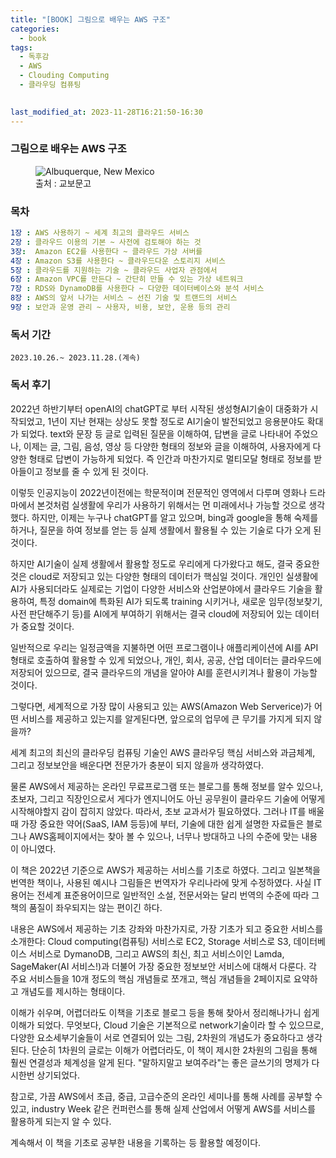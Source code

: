 ```yaml
---
title: "[BOOK] 그림으로 배우는 AWS 구조"
categories:
  - book
tags:
  - 독후감
  - AWS
  - Clouding Computing
  - 클라우딩 컴퓨팅
  

last_modified_at: 2023-11-28T16:21:50-16:30
---
```

### 그림으로 배우는 AWS 구조

<figure>
    <img src="https://contents.kyobobook.co.kr/sih/fit-in/458x0/pdt/9788931468540.jpg"
         alt="Albuquerque, New Mexico">
    <figcaption> 출처 : 교보문고</figcaption>
</figure>

### 목차
```yaml
1장 : AWS 사용하기 ~ 세계 최고의 클라우드 서비스
2장 : 클라우드 이용의 기본 ~ 사전에 검토해야 하는 것 
3장:  Amazon EC2를 사용한다 ~ 클라우드 가상 서버를 
4장 : Amazon S3를 사용한다 ~ 클라우드다운 스토리지 서비스
5장 : 클라우드를 지원하는 기술 ~ 클라우드 사업자 관점에서
6장 : Amazon VPC를 만든다 ~ 간단히 만들 수 있는 가상 네트워크 
7장 : RDS와 DynamoDB를 사용한다 ~ 다양한 데이터베이스와 분석 서비스 
8장 : AWS의 앞서 나가는 서비스 ~ 선진 기술 및 트랜드의 서비스 
9장 : 보안과 운영 관리 ~ 사용자, 비용, 보안, 운용 등의 관리 
```

### 독서 기간
    2023.10.26.~ 2023.11.28.(계속)

### 독서 후기

2022년 하반기부터 openAI의 chatGPT로 부터 시작된 생성형AI기술이 대중화가 시작되었고, 1년이 지난 현재는 상상도 못할 정도로 AI기술이 발전되었고 응용분야도 확대가 되었다. text와 문장 등 글로 입력된 질문을 이해하여, 답변을 글로 나타내어 주었으나, 이제는 글, 그림, 음성, 영상 등 다양한 형태의 정보와 글을 이해하여, 사용자에게 다양한 형태로 답변이 가능하게 되었다. 즉 인간과 마찬가지로 멀티모달 형태로 정보를 받아들이고 정보를 줄 수 있게 된 것이다.

이렇듯 인공지능이 2022년이전에는 학문적이며 전문적인 영역에서 다루며 영화나 드라마에서 본것처럼 실생활에 우리가 사용하기 위해서는 먼 미래에서나 가능할 것으로 생각했다. 하지만, 이제는 누구나 chatGPT를 알고 있으며, bing과 google을 통해 숙제를 하거나, 질문을 하여 정보를 얻는 등 실제 생활에서 활용될 수 있는 기술로 다가 오게 된 것이다.

하지만 AI기술이 실제 생활에서 활용할 정도로 우리에게 다가왔다고 해도, 결국 중요한 것은 cloud로 저장되고 있는 다양한 형태의 데이터가 핵심일 것이다. 개인인 실생활에 AI가 사용되더라도 실제로는 기업이 다양한 서비스와 산업분야에서 클라우드 기술을 활용하여, 특정 domain에 특화된 AI가 되도록 training 시키거나, 새로운 임무(정보찾기, 사전 판단해주기 등)를 AI에게 부여하기 위해서는 결국 cloud에 저장되어 있는 데이터가 중요할 것이다.

일반적으로 우리는 일정금액을 지불하면 어떤 프로그램이나 애플리케이션에 AI를 API형태로 호출하여 활용할 수 있게 되었으나, 개인, 회사, 공공, 산업 데이터는 클라우드에 저장되어 있으므로, 결국 클라우드의 개념을 알아야 AI를 훈련시키겨나 활용이 가능할 것이다.

그렇다면, 세계적으로 가장 많이 사용되고 있는 AWS(Amazon Web Serverice)가 어떤 서비스를 제공하고 있는지를 알게된다면, 앞으로의 업무에 큰 무기를 가지게 되지 않을까?

세계 최고의 최신의 클라우딩 컴퓨팅 기술인 AWS 클라우딩 핵심 서비스와 과금체계, 그리고 정보보안을 배운다면 전문가가 충분이 되지 않을까 생각하였다.

물론 AWS에서 제공하는 온라인 무료프로그램 또는 블로그를 통해 정보를 알수 있으나, 초보자, 그리고 직장인으로서 게다가 엔지니어도 아닌 공무원이 클라우드 기술에 어떻게 시작해야할지 감이 잡히지 않았다. 따라서, 초보 교과서가 필요하였다.
그러나 IT를 배울때 가장 중요한 약어(SaaS, IAM 등등)에 부터, 기술에 대한 쉽게 설명한 자료들은 블로그나 AWS홈페이지에서는 찾아 볼 수 있으나, 너무나 방대하고 나의 수준에 맞는 내용이 아니였다. 

이 책은 2022년 기준으로 AWS가 제공하는 서비스를 기초로 하였다. 그리고 일본책을 번역한 책이나, 사용된 예시나 그림들은 번역자가 우리나라에 맞게 수정하였다. 사실 IT용어는 전세계 표준용어이므로 일반적인 소설, 전문서와는 달리 번역의 수준에 따라 그 책의 품질이 좌우되지는 않는 편이긴 하다.

내용은 AWS에서 제공하는 기초 강좌와 마찬가지로, 가장 기초가 되고 중요한 서비스를 소개한다:
Cloud computing(컴퓨팅) 서비스로 EC2, Storage 서비스로 S3, 데이터베이스 서비스로 DymanoDB, 그리고 AWS의 최신, 최고 서비스이인 Lamda, SageMaker(AI 서비스!)과 더불어 가장 중요한 정보보안 서비스에 대해서 다룬다. 각 주요 서비스들을 10개 정도의 핵심 개념들로 쪼개고, 핵심 개념들을 2페이지로 요약하고 개념도를 제시하는 형태이다.

이해가 쉬우며, 어렵더라도 이책을 기초로 블로그 등을 통해 찾아서 정리해나가니 쉽게 이해가 되었다.
무엇보다, Cloud 기술은 기본적으로 network기술이라 할 수 있으므로, 다양한 요소세부기술들이 서로 연결되어 있는 그림, 2차원의 개념도가 중요하다고 생각된다. 단순히 1차원의 글로는 이해가 어렵더라도, 이 책이 제시한 2차원의 그림을 통해 훨씬 연결성과 체계성을 알게 된다.
"말하지말고 보여주라"는 좋은 글쓰기의 명제가 다시한번 상기되었다.

참고로, 가끔 AWS에서 초급, 중급, 고급수준의 온라인 세미나를 통해 사례를 공부할 수 있고, industry Week 같은 컨퍼런스를 통해 실제 산업에서 어떻게 AWS를 서비스를 활용하게 되는지 알 수 있다.

계속해서 이 책을 기초로 공부한 내용을 기록하는 등 활용할 예정이다. 